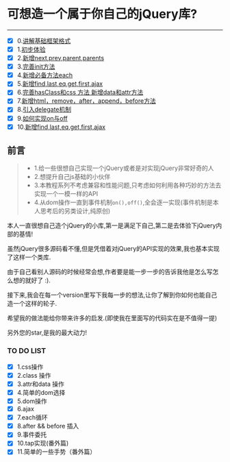 # 可想造一个属于你自己的jQuery库?

---

- [x] 0.[讲解基础框架格式](https://github.com/MeCKodo/forchange/tree/master/lesson-0)
- [x] 1.[初步体验](https://github.com/MeCKodo/forchange/tree/master/lesson-1)
- [x] 2.[新增next,prev,parent,parents](https://github.com/MeCKodo/forchange/tree/master/lesson-2)
- [x] 3.[完善init方法](https://github.com/MeCKodo/forchange/tree/master/lesson-3)
- [x] 4.[新增必备方法each](https://github.com/MeCKodo/forchange/tree/master/lesson-4)
- [x] 5.[新增find,last,eq,get,first,ajax](https://github.com/MeCKodo/forchange/tree/master/lesson-5)
- [x] 6.[完善hasClass和css 方法 新增data和attr方法](https://github.com/MeCKodo/forchange/tree/master/lesson-6)
- [x] 7.[新增html，remove，after，append，before方法](https://github.com/MeCKodo/forchange/tree/master/lesson-7)
- [x] 8.[引入delegate机制](https://github.com/MeCKodo/forchange/tree/master/lesson-8)
- [x] 9.[如何实现on与off](https://github.com/MeCKodo/forchange/tree/master/lesson-9)
- [x] 10.[新增find,last,eq,get,first,ajax](https://github.com/MeCKodo/forchange/tree/master/lesson-10)

## 前言

> * 1.给一些很想自己实现一个jQuery或者是对实现jQuery非常好奇的人
> * 2.想提升自己js基础的小伙伴
> * 3.本教程系列不考虑兼容和性能问题,只考虑如何利用各种巧妙的方法去实现一个一模一样的API
> * 4.从dom操作一直到事件机制`on(),off()`,全会逐一实现(事件机制是本人思考后的另类设计,纯原创)


本人一直很想自己造个jQuery的小库,第一是满足下自己,第二是去体验下jQuery内部的基情!

虽然jQuery很多源码看不懂,但是凭借着对jQuery的API实现的效果,我也基本实现了这样一个类库.
 
由于自己看别人源码的时候经常会想,作者要是能一步一步的告诉我他是怎么写怎么想的就好了 :).

接下来,我会在每一个version里写下我每一步的想法,让你了解到你如何也能自己造一个这样的轮子.

希望我的做法能给你带来许多的启发.(即使我在里面写的代码实在是不值得一提)

另外您的star,是我的最大动力!

### TO DO LIST

- [x] 1.css操作
- [x] 2.class 操作
- [x] 3.attr和data 操作
- [x] 4.简单的dom选择
- [x] 5.dom操作
- [x] 6.ajax
- [x] 7.each循环
- [x] 8.after && before 插入
- [x] 9.事件委托
- [x] 10.tap实现(番外篇)
- [x] 11.简单的一些手势（番外篇）
